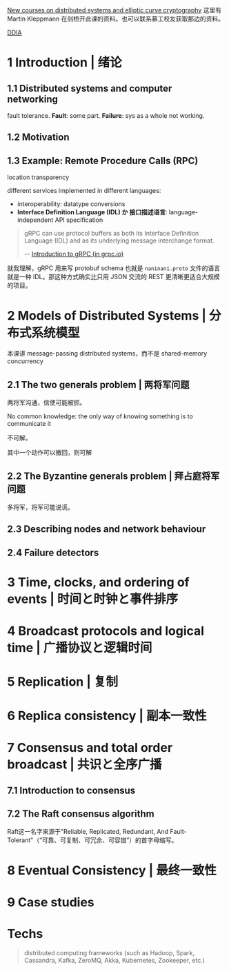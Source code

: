 [New courses on distributed systems and elliptic curve cryptography](https://martin.kleppmann.com/2020/11/18/distributed-systems-and-elliptic-curves.html) 这里有 Martin Kleppmann 在剑桥开此课的资料。也可以联系慕工校友获取那边的资料。

[DDIA](https://dataintensive.net/)

# 1 Introduction | 绪论

## 1.1 Distributed systems and computer networking

fault tolerance. **Fault**: some part. **Failure**: sys as a whole not working.

## 1.2 Motivation

## 1.3 Example: Remote Procedure Calls (RPC)

location transparency

different services implemented in different languages:

- interoperability:  datatype conversions
- **Interface Definition Language (IDL) か 接口描述语言**: language-independent API specification

> gRPC can use protocol buffers as both its Interface Definition Language (IDL) and as its underlying message interchange format.
> 
> -- [Introduction to gRPC (in grpc.io)](https://grpc.io/docs/what-is-grpc/introduction/)

就我理解，gRPC 用来写 protobuf schema 也就是 `naninani.proto` 文件的语言就是一种 IDL。那这种方式确实比只用 JSON 交流的 REST 更清晰更适合大规模的项目。

# 2 Models of Distributed Systems | 分布式系统模型

本课讲 message-passing distributed systems，而不是 shared-memory concurrency

## 2.1 The two generals problem | 两将军问题

两将军沟通，信使可能被抓。

No common knowledge: the only way of knowing something is to communicate it

不可解。

其中一个动作可以撤回，则可解

## 2.2 The Byzantine generals problem | 拜占庭将军问题

多将军，将军可能说谎。

## 2.3 Describing nodes and network behaviour

## 2.4 Failure detectors

# 3 Time, clocks, and ordering of events | 时间と时钟と事件排序

# 4 Broadcast protocols and logical time | 广播协议と逻辑时间

# 5 Replication | 复制

# 6 Replica consistency | 副本一致性

# 7 Consensus and total order broadcast | 共识と全序广播

## 7.1 Introduction to consensus

## 7.2 The Raft consensus algorithm

Raft这一名字来源于"Reliable, Replicated, Redundant, And Fault-Tolerant"（“可靠、可复制、可冗余、可容错”）的首字母缩写。

# 8 Eventual Consistency | 最终一致性

# 9 Case studies

# Techs

> distributed computing frameworks (such as Hadoop, Spark, Cassandra, Kafka, ZeroMQ, Akka, Kubernetes, Zookeeper, etc.)
